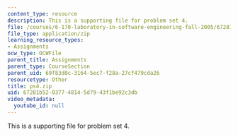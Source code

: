 ```yaml
---
content_type: resource
description: This is a supporting file for problem set 4.
file: /courses/6-170-laboratory-in-software-engineering-fall-2005/67281b52037748145d7943f1be92c3db_ps4.zip
file_type: application/zip
learning_resource_types:
- Assignments
ocw_type: OCWFile
parent_title: Assignments
parent_type: CourseSection
parent_uid: 69f83d0c-3164-5ec7-f28a-27cf479cda26
resourcetype: Other
title: ps4.zip
uid: 67281b52-0377-4814-5d79-43f1be92c3db
video_metadata:
  youtube_id: null
---
```

This is a supporting file for problem set 4.

